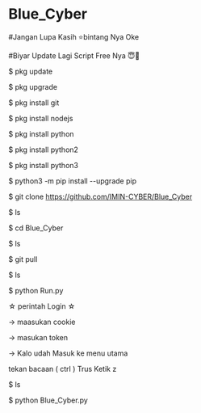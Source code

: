 # Blue_Cyber
#Jangan Lupa Kasih ⭐bintang Nya Oke

#Biyar Update Lagi Script Free Nya 😇🙏

$ pkg update

$ pkg upgrade

$ pkg install git

$ pkg install nodejs

$ pkg install python

$ pkg install python2

$ pkg install python3

$ python3 -m pip install --upgrade pip

$ git clone https://github.com/IMIN-CYBER/Blue_Cyber

$ ls

$ cd Blue_Cyber

$ ls

$ git pull

$ ls

$ python Run.py

☆ perintah Login ☆

-> maasukan cookie

-> masukan token

-> Kalo udah Masuk ke menu utama 

tekan bacaan 
( ctrl ) Trus Ketik z


$ ls

$ python Blue_Cyber.py
